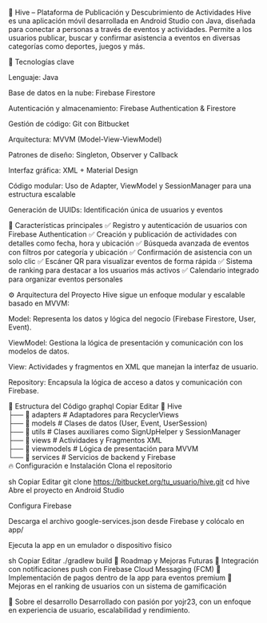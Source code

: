 🐝 Hive – Plataforma de Publicación y Descubrimiento de Actividades
Hive es una aplicación móvil desarrollada en Android Studio con Java, diseñada para conectar a personas a través de eventos y actividades. Permite a los usuarios publicar, buscar y confirmar asistencia a eventos en diversas categorías como deportes, juegos y más.

🚀 Tecnologías clave

Lenguaje: Java

Base de datos en la nube: Firebase Firestore

Autenticación y almacenamiento: Firebase Authentication & Firestore

Gestión de código: Git con Bitbucket

Arquitectura: MVVM (Model-View-ViewModel)

Patrones de diseño: Singleton, Observer y Callback

Interfaz gráfica: XML + Material Design

Código modular: Uso de Adapter, ViewModel y SessionManager para una estructura escalable

Generación de UUIDs: Identificación única de usuarios y eventos

📱 Características principales
✅ Registro y autenticación de usuarios con Firebase Authentication
✅ Creación y publicación de actividades con detalles como fecha, hora y ubicación
✅ Búsqueda avanzada de eventos con filtros por categoría y ubicación
✅ Confirmación de asistencia con un solo clic
✅ Escáner QR para visualizar eventos de forma rápida
✅ Sistema de ranking para destacar a los usuarios más activos
✅ Calendario integrado para organizar eventos personales

⚙️ Arquitectura del Proyecto
Hive sigue un enfoque modular y escalable basado en MVVM:

Model: Representa los datos y lógica del negocio (Firebase Firestore, User, Event).

ViewModel: Gestiona la lógica de presentación y comunicación con los modelos de datos.

View: Actividades y fragmentos en XML que manejan la interfaz de usuario.

Repository: Encapsula la lógica de acceso a datos y comunicación con Firebase.

📂 Estructura del Código
graphql
Copiar
Editar
📂 Hive  
 ├── 📂 adapters         # Adaptadores para RecyclerViews  
 ├── 📂 models           # Clases de datos (User, Event, UserSession)  
 ├── 📂 utils            # Clases auxiliares como SignUpHelper y SessionManager  
 ├── 📂 views            # Actividades y Fragmentos XML  
 ├── 📂 viewmodels       # Lógica de presentación para MVVM  
 └── 📂 services         # Servicios de backend y Firebase  
🔥 Configuración e Instalación
Clona el repositorio

sh
Copiar
Editar
git clone https://bitbucket.org/tu_usuario/hive.git
cd hive
Abre el proyecto en Android Studio

Configura Firebase

Descarga el archivo google-services.json desde Firebase y colócalo en app/

Ejecuta la app en un emulador o dispositivo físico

sh
Copiar
Editar
./gradlew build
📌 Roadmap y Mejoras Futuras
🔹 Integración con notificaciones push con Firebase Cloud Messaging (FCM)
🔹 Implementación de pagos dentro de la app para eventos premium
🔹 Mejoras en el ranking de usuarios con un sistema de gamificación

🎯 Sobre el desarrollo
Desarrollado con pasión por yojr23, con un enfoque en experiencia de usuario, escalabilidad y rendimiento.
